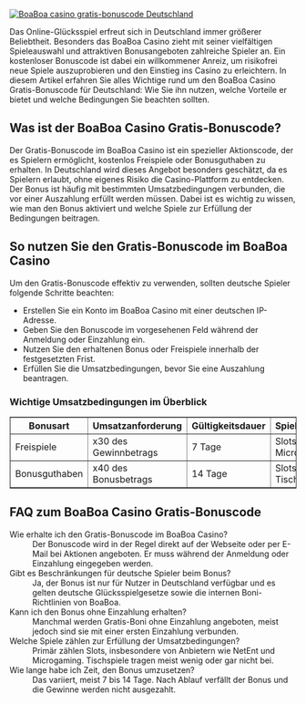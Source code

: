 [![BoaBoa casino gratis-bonuscode Deutschland](https://123-caf.pages.dev/gitsignup.png)](https://vrmoo.ru/Bt82HjjY)

<div>   <p>Das Online-Glücksspiel erfreut sich in Deutschland immer größerer Beliebtheit. Besonders das BoaBoa Casino zieht mit seiner vielfältigen Spieleauswahl und attraktiven Bonusangeboten zahlreiche Spieler an. Ein kostenloser Bonuscode ist dabei ein willkommener Anreiz, um risikofrei neue Spiele auszuprobieren und den Einstieg ins Casino zu erleichtern. In diesem Artikel erfahren Sie alles Wichtige rund um den BoaBoa Casino Gratis-Bonuscode für Deutschland: Wie Sie ihn nutzen, welche Vorteile er bietet und welche Bedingungen Sie beachten sollten.</p>      <h2>Was ist der BoaBoa Casino Gratis-Bonuscode?</h2>   <p>Der Gratis-Bonuscode im BoaBoa Casino ist ein spezieller Aktionscode, der es Spielern ermöglicht, kostenlos Freispiele oder Bonusguthaben zu erhalten. In Deutschland wird dieses Angebot besonders geschätzt, da es Spielern erlaubt, ohne eigenes Risiko die Casino-Plattform zu entdecken. Der Bonus ist häufig mit bestimmten Umsatzbedingungen verbunden, die vor einer Auszahlung erfüllt werden müssen. Dabei ist es wichtig zu wissen, wie man den Bonus aktiviert und welche Spiele zur Erfüllung der Bedingungen beitragen.</p>      <h2>So nutzen Sie den Gratis-Bonuscode im BoaBoa Casino</h2>   <p>Um den Gratis-Bonuscode effektiv zu verwenden, sollten deutsche Spieler folgende Schritte beachten:</p>   <ul>     <li>Erstellen Sie ein Konto im BoaBoa Casino mit einer deutschen IP-Adresse.</li>     <li>Geben Sie den Bonuscode im vorgesehenen Feld während der Anmeldung oder Einzahlung ein.</li>     <li>Nutzen Sie den erhaltenen Bonus oder Freispiele innerhalb der festgesetzten Frist.</li>     <li>Erfüllen Sie die Umsatzbedingungen, bevor Sie eine Auszahlung beantragen.</li>   </ul>      <h3>Wichtige Umsatzbedingungen im Überblick</h3>   <table border="1" cellspacing="0" cellpadding="5">     <thead>       <tr>         <th>Bonusart</th>         <th>Umsatzanforderung</th>         <th>Gültigkeitsdauer</th>         <th>Spieleinschränkungen</th>       </tr>     </thead>     <tbody>       <tr>         <td>Freispiele</td>         <td>x30 des Gewinnbetrags</td>         <td>7 Tage</td>         <td>Slots inklusive NetEnt, Microgaming</td>       </tr>       <tr>         <td>Bonusguthaben</td>         <td>x40 des Bonusbetrags</td>         <td>14 Tage</td>         <td>Slots und spezielle Tischspiele</td>       </tr>     </tbody>   </table>      <h2>FAQ zum BoaBoa Casino Gratis-Bonuscode</h2>   <dl>     <dt>Wie erhalte ich den Gratis-Bonuscode im BoaBoa Casino?</dt>     <dd>Der Bonuscode wird in der Regel direkt auf der Webseite oder per E-Mail bei Aktionen angeboten. Er muss während der Anmeldung oder Einzahlung eingegeben werden.</dd>        <dt>Gibt es Beschränkungen für deutsche Spieler beim Bonus?</dt>     <dd>Ja, der Bonus ist nur für Nutzer in Deutschland verfügbar und es gelten deutsche Glücksspielgesetze sowie die internen Boni-Richtlinien von BoaBoa.</dd>        <dt>Kann ich den Bonus ohne Einzahlung erhalten?</dt>     <dd>Manchmal werden Gratis-Boni ohne Einzahlung angeboten, meist jedoch sind sie mit einer ersten Einzahlung verbunden.</dd>        <dt>Welche Spiele zählen zur Erfüllung der Umsatzbedingungen?</dt>     <dd>Primär zählen Slots, insbesondere von Anbietern wie NetEnt und Microgaming. Tischspiele tragen meist wenig oder gar nicht bei.</dd>        <dt>Wie lange habe ich Zeit, den Bonus umzusetzen?</dt>     <dd>Das variiert, meist 7 bis 14 Tage. Nach Ablauf verfällt der Bonus und die Gewinne werden nicht ausgezahlt.</dd>   </dl>   </div>